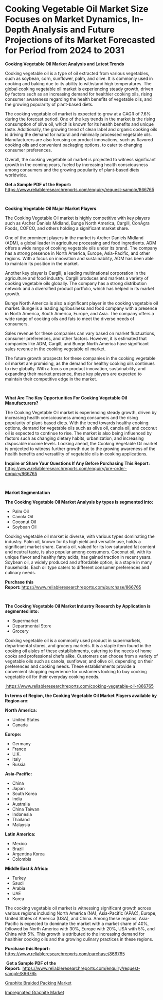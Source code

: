<p><h1>Cooking Vegetable Oil Market Size Focuses on Market Dynamics, In-Depth Analysis and Future Projections of its Market Forecasted for Period from 2024 to 2031</h1></p><p><strong>Cooking Vegetable Oil Market Analysis and Latest Trends</strong></p>
<p><p>Cooking vegetable oil is a type of oil extracted from various vegetables, such as soybean, corn, sunflower, palm, and olive. It is commonly used in cooking and baking due to its ability to withstand high temperatures. The global cooking vegetable oil market is experiencing steady growth, driven by factors such as an increasing demand for healthier cooking oils, rising consumer awareness regarding the health benefits of vegetable oils, and the growing popularity of plant-based diets.</p><p>The cooking vegetable oil market is expected to grow at a CAGR of 7.6% during the forecast period. One of the key trends in the market is the rising consumption of olive oil, which is known for its health benefits and unique taste. Additionally, the growing trend of clean label and organic cooking oils is driving the demand for natural and minimally processed vegetable oils. Manufacturers are also focusing on product innovations, such as flavored cooking oils and convenient packaging options, to cater to changing consumer preferences.</p><p>Overall, the cooking vegetable oil market is projected to witness significant growth in the coming years, fueled by increasing health consciousness among consumers and the growing popularity of plant-based diets worldwide.</p></p>
<p><strong>Get a Sample PDF of the Report:&nbsp;</strong> <a href="https://www.reliableresearchreports.com/enquiry/request-sample/866765">https://www.reliableresearchreports.com/enquiry/request-sample/866765</a></p>
<p>&nbsp;</p>
<p><strong>Cooking Vegetable Oil Major Market Players</strong></p>
<p><p>The Cooking Vegetable Oil market is highly competitive with key players such as Archer Daniels Midland, Bunge North America, Cargill, ConAgra Foods, COFCO, and others holding a significant market share. </p><p>One of the prominent players in the market is Archer Daniels Midland (ADM), a global leader in agriculture processing and food ingredients. ADM offers a wide range of cooking vegetable oils under its brand. The company has a strong presence in North America, Europe, Asia-Pacific, and other regions. With a focus on innovation and sustainability, ADM has been able to maintain its position in the market.</p><p>Another key player is Cargill, a leading multinational corporation in the agriculture and food industry. Cargill produces and markets a variety of cooking vegetable oils globally. The company has a strong distribution network and a diversified product portfolio, which has helped in its market growth.</p><p>Bunge North America is also a significant player in the cooking vegetable oil market. Bunge is a leading agribusiness and food company with a presence in North America, South America, Europe, and Asia. The company offers a wide range of cooking oils and fats to meet the diverse needs of consumers.</p><p>Sales revenue for these companies can vary based on market fluctuations, consumer preferences, and other factors. However, it is estimated that companies like ADM, Cargill, and Bunge North America have significant sales revenue in the cooking vegetable oil market.</p><p>The future growth prospects for these companies in the cooking vegetable oil market are promising, as the demand for healthy cooking oils continues to rise globally. With a focus on product innovation, sustainability, and expanding their market presence, these key players are expected to maintain their competitive edge in the market.</p></p>
<p>&nbsp;</p>
<p><strong>What Are The Key Opportunities For Cooking Vegetable Oil Manufacturers?</strong></p>
<p><p>The Cooking Vegetable Oil market is experiencing steady growth, driven by increasing health consciousness among consumers and the rising popularity of plant-based diets. With the trend towards healthy cooking options, demand for vegetable oils such as olive oil, canola oil, and coconut oil is expected to continue to rise. The market is also being influenced by factors such as changing dietary habits, urbanization, and increasing disposable income levels. Looking ahead, the Cooking Vegetable Oil market is projected to witness further growth due to the growing awareness of the health benefits and versatility of vegetable oils in cooking applications.</p></p>
<p><strong>Inquire or Share Your Questions If Any Before Purchasing This Report:</strong> <a href="https://www.reliableresearchreports.com/enquiry/pre-order-enquiry/866765">https://www.reliableresearchreports.com/enquiry/pre-order-enquiry/866765</a></p>
<p>&nbsp;</p>
<p><strong>Market Segmentation</strong></p>
<p><strong>The Cooking Vegetable Oil Market Analysis by types is segmented into:</strong></p>
<p><ul><li>Palm Oil</li><li>Canola Oil</li><li>Coconut Oil</li><li>Soybean Oil</li></ul></p>
<p><p>Cooking vegetable oil market is diverse, with various types dominating the industry. Palm oil, known for its high yield and versatile use, holds a significant market share. Canola oil, valued for its low saturated fat content and neutral taste, is also popular among consumers. Coconut oil, with its unique flavor and healthy fatty acids, has gained traction in recent years. Soybean oil, a widely produced and affordable option, is a staple in many households. Each oil type caters to different consumer preferences and culinary needs.</p></p>
<p><strong>Purchase this Report:&nbsp;</strong><a href="https://www.reliableresearchreports.com/purchase/866765">https://www.reliableresearchreports.com/purchase/866765</a></p>
<p>&nbsp;</p>
<p><strong>The Cooking Vegetable Oil Market Industry Research by Application is segmented into:</strong></p>
<p><ul><li>Supermarket</li><li>Departmental Store</li><li>Grocery</li></ul></p>
<p><p>Cooking vegetable oil is a commonly used product in supermarkets, departmental stores, and grocery markets. It is a staple item found in the cooking oil aisles of these establishments, catering to the needs of home cooks and professional chefs alike. Customers can choose from a variety of vegetable oils such as canola, sunflower, and olive oil, depending on their preferences and cooking needs. These establishments provide a convenient shopping experience for customers looking to buy cooking vegetable oil for their everyday cooking needs.</p></p>
<p><a href="https://www.reliableresearchreports.com/cooking-vegetable-oil-r866765">&nbsp;https://www.reliableresearchreports.com/cooking-vegetable-oil-r866765</a></p>
<p><strong>In terms of Region, the Cooking Vegetable Oil Market Players available by Region are:</strong></p>
<p>
    <p> <strong> North America: </strong>
        <ul>
            <li>United States</li>
            <li>Canada</li>
        </ul>
        </p> 
    <p> <strong> Europe: </strong>
        <ul>
            <li>Germany</li>
            <li>France</li>
            <li>U.K.</li>
            <li>Italy</li>
            <li>Russia</li>
        </ul>
        </p> 
    <p> <strong> Asia-Pacific: </strong>
        <ul>
            <li>China</li>
            <li>Japan</li>
            <li>South Korea</li>
            <li>India</li>
            <li>Australia</li>
            <li>China Taiwan</li>
            <li>Indonesia</li>
            <li>Thailand</li>
            <li>Malaysia</li>
        </ul>
        </p> 
    <p> <strong> Latin America: </strong>
        <ul>
            <li>Mexico</li>
            <li>Brazil</li>
            <li>Argentina Korea</li>
            <li>Colombia</li>
        </ul>
        </p> 
    <p> <strong> Middle East & Africa: </strong>
        <ul>
            <li>Turkey</li>
            <li>Saudi</li>
            <li>Arabia</li>
            <li>UAE</li>
            <li>Korea</li>
        </ul>
    </p>
    </p>
<p><p>The cooking vegetable oil market is witnessing significant growth across various regions including North America (NA), Asia-Pacific (APAC), Europe, United States of America (USA), and China. Among these regions, Asia-Pacific is expected to dominate the market with a market share of 40%, followed by North America with 30%, Europe with 20%, USA with 5%, and China with 5%. This growth is attributed to the increasing demand for healthier cooking oils and the growing culinary practices in these regions.</p></p>
<p><strong>Purchase this Report: </strong><a href="https://www.reliableresearchreports.com/purchase/866765">https://www.reliableresearchreports.com/purchase/866765</a></p>
<p>&nbsp;<strong>Get a Sample PDF of the Report:&nbsp;&nbsp;</strong><a href="https://www.reliableresearchreports.com/enquiry/request-sample/866765">https://www.reliableresearchreports.com/enquiry/request-sample/866765</a></p>
<p><strong></strong></p>
<p><p><a href="https://noble-drawer-34c.notion.site/Graphite-Braided-Packing-Market-Provides-a-Comprehensive-Analysis-Including-a-Macro-Overview-of-the--cdf4d63f859f4d66a218dedb96359318">Graphite Braided Packing Market</a></p><p><a href="https://iodized-pantydraco-05c.notion.site/Impregnated-Graphite-Market-Research-Report-Reveals-The-Latest-Trends-And-Opportunities-of-this-Mark-d7ceb73d9a8b47c9b7ebf0b2327b7936">Impregnated Graphite Market</a></p></p>